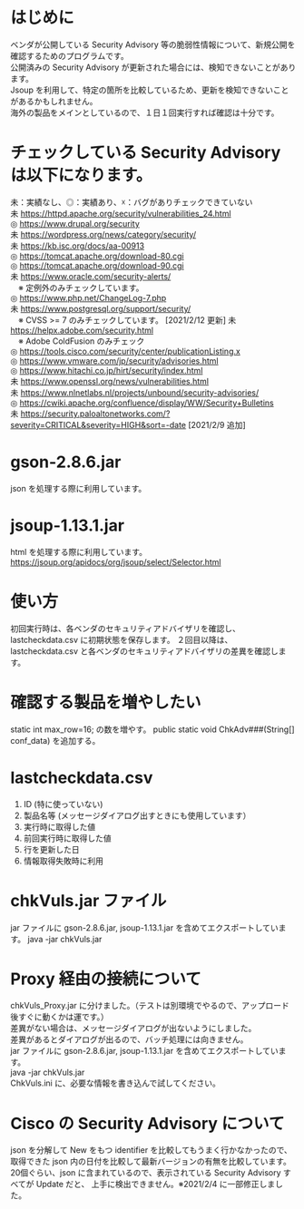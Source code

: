 # はじめに
 ベンダが公開している Security Advisory 等の脆弱性情報について、新規公開を確認するためのプログラムです。<BR>
 公開済みの Security Advisory が更新された場合には、検知できないことがあります。<BR>
 Jsoup を利用して、特定の箇所を比較しているため、更新を検知できないことがあるかもしれません。<BR>
 海外の製品をメインとしているので、１日１回実行すれば確認は十分です。<BR>

# チェックしている Security Advisory は以下になります。
未：実績なし、◎：実績あり、☓：バグがありチェックできていない <BR>
未 https://httpd.apache.org/security/vulnerabilities_24.html<BR>
◎ https://www.drupal.org/security<BR>
未 https://wordpress.org/news/category/security/<BR>
未 https://kb.isc.org/docs/aa-00913<BR>
◎ https://tomcat.apache.org/download-80.cgi<BR>
◎ https://tomcat.apache.org/download-90.cgi<BR>
未 https://www.oracle.com/security-alerts/<BR>
　※ 定例外のみチェックしています。 <BR>
◎ https://www.php.net/ChangeLog-7.php<BR>
未 https://www.postgresql.org/support/security/<BR>
　※ CVSS >= 7 のみチェックしています。 [2021/2/12 更新]
未 https://helpx.adobe.com/security.html<BR>
　※ Adobe ColdFusion のみチェック <BR>
◎ https://tools.cisco.com/security/center/publicationListing.x<BR>
◎ https://www.vmware.com/jp/security/advisories.html<BR>
◎ https://www.hitachi.co.jp/hirt/security/index.html<BR>
未 https://www.openssl.org/news/vulnerabilities.html<BR>
未 https://www.nlnetlabs.nl/projects/unbound/security-advisories/<BR>
◎ https://cwiki.apache.org/confluence/display/WW/Security+Bulletins<BR>
未 https://security.paloaltonetworks.com/?severity=CRITICAL&severity=HIGH&sort=-date [2021/2/9 追加]<BR>

# gson-2.8.6.jar
 json を処理する際に利用しています。

# jsoup-1.13.1.jar
 html を処理する際に利用しています。<BR>
 https://jsoup.org/apidocs/org/jsoup/select/Selector.html<BR>
 
# 使い方
 初回実行時は、各ベンダのセキュリティアドバイザリを確認し、lastcheckdata.csv に初期状態を保存します。
 ２回目以降は、lastcheckdata.csv と各ベンダのセキュリティアドバイザリの差異を確認します。

# 確認する製品を増やしたい
 static int max_row=16; の数を増やす。
 public static void ChkAdv###(String[] conf_data) を追加する。

# lastcheckdata.csv 
 1. ID (特に使っていない)
 2. 製品名等 (メッセージダイアログ出すときにも使用しています）
 3. 実行時に取得した値
 4. 前回実行時に取得した値
 5. 行を更新した日
 6. 情報取得失敗時に利用

# chkVuls.jar ファイル
 jar ファイルに gson-2.8.6.jar, jsoup-1.13.1.jar を含めてエクスポートしています。
 java -jar chkVuls.jar

# Proxy 経由の接続について
 chkVuls_Proxy.jar に分けました。（テストは別環境でやるので、アップロード後すぐに動くかは運です。）<BR>
 差異がない場合は、メッセージダイアログが出ないようにしました。<BR>
 差異があるとダイアログが出るので、バッチ処理には向きません。<BR>
 jar ファイルに gson-2.8.6.jar, jsoup-1.13.1.jar を含めてエクスポートしています。<BR>
 java -jar chkVuls.jar<BR>
 ChkVuls.ini に、必要な情報を書き込んで試してください。<BR>

# Cisco の Security Advisory について
 json を分解して New をもつ identifier を比較してもうまく行かなかったので、
 取得できた json 内の日付を比較して最新バージョンの有無を比較しています。
 20個ぐらい、json に含まれているので、表示されている Security Advisory すべてが Update だと、
 上手に検出できません。※2021/2/4 に一部修正しました。
